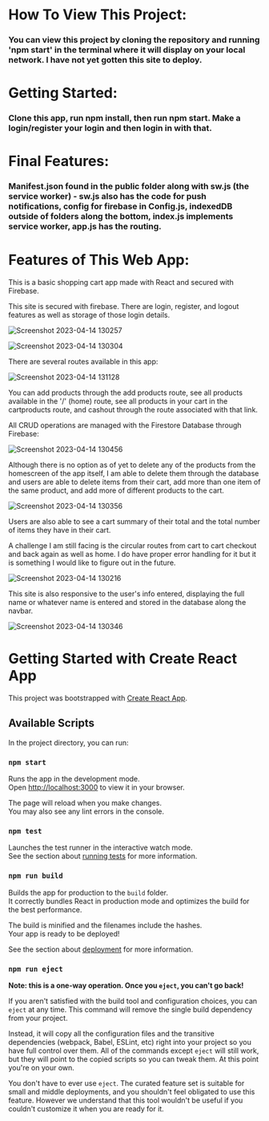 # How To View This Project: 
### You can view this project by cloning the repository and running 'npm start' in the terminal where it will display on your local network. I have not yet gotten this site to deploy. 

# Getting Started:
### Clone this app, run npm install, then run npm start. Make a login/register your login and then login in with that. 

# Final Features:
### Manifest.json found in the public folder along with sw.js (the service worker) - sw.js also has the code for push notifications, config for firebase in Config.js, indexedDB outside of folders along the bottom, index.js implements service worker, app.js has the routing. 

# Features of This Web App: 
#### 
This is a basic shopping cart app made with React and secured with Firebase. 

This site is secured with firebase. There are login, register, and logout features as well as storage of those login details. 

![Screenshot 2023-04-14 130257](https://user-images.githubusercontent.com/104696443/232111522-2f562178-d8cd-4b14-a5bd-fbd34cb45c88.png)

![Screenshot 2023-04-14 130304](https://user-images.githubusercontent.com/104696443/232111557-25928bcf-8bff-4037-aec8-04f0008c3bbb.png)

There are several routes available in this app: 

![Screenshot 2023-04-14 131128](https://user-images.githubusercontent.com/104696443/232111896-670ee4d2-3871-4665-b283-03c15815a703.png)

You can add products through the add products route, see all products available in the '/' (home) route, see all products in your cart in the cartproducts route, and cashout through the route associated with that link. 

All CRUD operations are managed with the Firestore Database through Firebase: 

![Screenshot 2023-04-14 130456](https://user-images.githubusercontent.com/104696443/232112685-90b3d9e7-412f-482e-97f1-85e9a28d95f7.png)

Although there is no option as of yet to delete any of the products from the homescreen of the app itself, I am able to delete them through the database and users are able to delete items from their cart, add more than one item of the same product, and add more of different products to the cart. 

![Screenshot 2023-04-14 130356](https://user-images.githubusercontent.com/104696443/232113141-6a9af8da-4c0c-4ad1-a7ff-c93d308d7e9c.png)

Users are also able to see a cart summary of their total and the total number of items they have in their cart. 

A challenge I am still facing is the circular routes from cart to cart checkout and back again as well as home. I do have proper error handling for it but it is something I would like to figure out in the future. 

![Screenshot 2023-04-14 130216](https://user-images.githubusercontent.com/104696443/232113430-fa2b4910-65d0-450d-9f59-ce55044ee9ef.png)

This site is also responsive to the user's info entered, displaying the full name or whatever name is entered and stored in the database along the navbar. 

![Screenshot 2023-04-14 130346](https://user-images.githubusercontent.com/104696443/232113815-608f64a8-f104-4761-b4ab-05bd011a2826.png)

# Getting Started with Create React App

This project was bootstrapped with [Create React App](https://github.com/facebook/create-react-app).

## Available Scripts

In the project directory, you can run:

### `npm start`

Runs the app in the development mode.\
Open [http://localhost:3000](http://localhost:3000) to view it in your browser.

The page will reload when you make changes.\
You may also see any lint errors in the console.

### `npm test`

Launches the test runner in the interactive watch mode.\
See the section about [running tests](https://facebook.github.io/create-react-app/docs/running-tests) for more information.

### `npm run build`

Builds the app for production to the `build` folder.\
It correctly bundles React in production mode and optimizes the build for the best performance.

The build is minified and the filenames include the hashes.\
Your app is ready to be deployed!

See the section about [deployment](https://facebook.github.io/create-react-app/docs/deployment) for more information.

### `npm run eject`

**Note: this is a one-way operation. Once you `eject`, you can't go back!**

If you aren't satisfied with the build tool and configuration choices, you can `eject` at any time. This command will remove the single build dependency from your project.

Instead, it will copy all the configuration files and the transitive dependencies (webpack, Babel, ESLint, etc) right into your project so you have full control over them. All of the commands except `eject` will still work, but they will point to the copied scripts so you can tweak them. At this point you're on your own.

You don't have to ever use `eject`. The curated feature set is suitable for small and middle deployments, and you shouldn't feel obligated to use this feature. However we understand that this tool wouldn't be useful if you couldn't customize it when you are ready for it.
